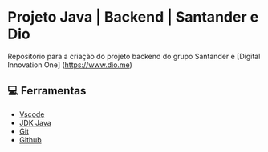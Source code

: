 # Projeto Java | Backend | Santander e Dio

Repositório para a criação do projeto backend do grupo Santander e [Digital Innovation One]
(https://www.dio.me)

## 💻 Ferramentas

- [ Vscode](https://code.visualstudio.com/)
- [ JDK Java](https://www.oracle.com/br/java/technologies/downloads/)
- [Git](https://git-scm.com/)
- [Github](https://github.com/)